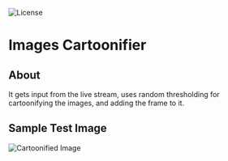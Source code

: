 ![License](https://img.shields.io/badge/License-MIT%20-red.svg)

# Images Cartoonifier
## About
It gets input from the live stream, uses random thresholding for cartoonifying the images, and adding the frame to it.

## Sample Test Image
![Cartoonified Image](https://user-images.githubusercontent.com/58489322/198856123-cc7a3360-a1bf-4851-8aa0-7e141172de1f.png)
